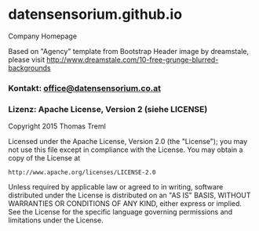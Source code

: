 datensensorium.github.io
========================

Company Homepage

Based on "Agency" template from Bootstrap
Header image by dreamstale, please visit http://www.dreamstale.com/10-free-grunge-blurred-backgrounds

### Kontakt: office@datensensorium.co.at

### Lizenz: Apache License, Version 2 (siehe LICENSE)
Copyright 2015 Thomas Treml

Licensed under the Apache License, Version 2.0 (the "License");
you may not use this file except in compliance with the License.
You may obtain a copy of the License at

    http://www.apache.org/licenses/LICENSE-2.0

Unless required by applicable law or agreed to in writing, software
distributed under the License is distributed on an "AS IS" BASIS,
WITHOUT WARRANTIES OR CONDITIONS OF ANY KIND, either express or implied.
See the License for the specific language governing permissions and
limitations under the License.
